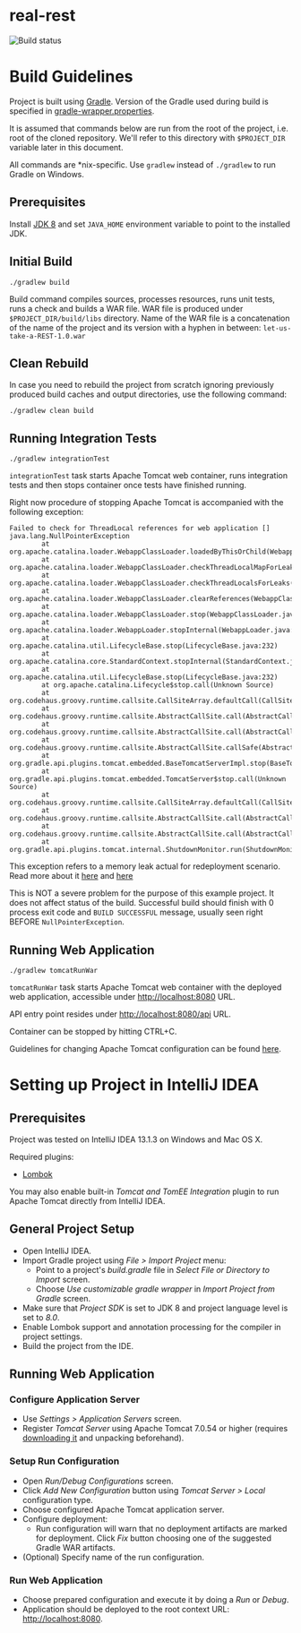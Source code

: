 real-rest
=========
![Build status](https://travis-ci.org/flushdia/real-rest.svg?branch=master)

# Build Guidelines

Project is built using [Gradle](http://www.gradle.org/).
Version of the Gradle used during build is specified in
[gradle-wrapper.properties](https://github.com/flushdia/let-us-take-a-REST/blob/master/gradle/wrapper/gradle-wrapper.properties).

It is assumed that commands below are run from the root of the project, i.e. root of the cloned repository.
We'll refer to this directory with `$PROJECT_DIR` variable later in this document.

All commands are \*nix-specific. Use `gradlew` instead of `./gradlew` to run Gradle on Windows.

## Prerequisites

Install [JDK 8](http://www.oracle.com/technetwork/java/javase/downloads/jdk8-downloads-2133151.html)
and set `JAVA_HOME` environment variable to point to the installed JDK.

## Initial Build

`./gradlew build`

Build command compiles sources, processes resources, runs unit tests, runs a check and builds a WAR file.
WAR file is produced under `$PROJECT_DIR/build/libs` directory.
Name of the WAR file is a concatenation of the name of the project and its version with a hyphen in between:
`let-us-take-a-REST-1.0.war`

## Clean Rebuild

In case you need to rebuild the project from scratch ignoring
previously produced build caches and output directories, use the following command:

`./gradlew clean build`

## Running Integration Tests

`./gradlew integrationTest`

`integrationTest` task starts Apache Tomcat web container, runs integration tests and
then stops container once tests have finished running.

Right now procedure of stopping Apache Tomcat is accompanied with the following exception:

    Failed to check for ThreadLocal references for web application []
    java.lang.NullPointerException
            at org.apache.catalina.loader.WebappClassLoader.loadedByThisOrChild(WebappClassLoader.java:2636)
            at org.apache.catalina.loader.WebappClassLoader.checkThreadLocalMapForLeaks(WebappClassLoader.java:2552)
            at org.apache.catalina.loader.WebappClassLoader.checkThreadLocalsForLeaks(WebappClassLoader.java:2507)
            at org.apache.catalina.loader.WebappClassLoader.clearReferences(WebappClassLoader.java:2013)
            at org.apache.catalina.loader.WebappClassLoader.stop(WebappClassLoader.java:1908)
            at org.apache.catalina.loader.WebappLoader.stopInternal(WebappLoader.java:661)
            at org.apache.catalina.util.LifecycleBase.stop(LifecycleBase.java:232)
            at org.apache.catalina.core.StandardContext.stopInternal(StandardContext.java:5702)
            at org.apache.catalina.util.LifecycleBase.stop(LifecycleBase.java:232)
            at org.apache.catalina.Lifecycle$stop.call(Unknown Source)
            at org.codehaus.groovy.runtime.callsite.CallSiteArray.defaultCall(CallSiteArray.java:42)
            at org.codehaus.groovy.runtime.callsite.AbstractCallSite.call(AbstractCallSite.java:108)
            at org.codehaus.groovy.runtime.callsite.AbstractCallSite.call(AbstractCallSite.java:112)
            at org.codehaus.groovy.runtime.callsite.AbstractCallSite.callSafe(AbstractCallSite.java:75)
            at org.gradle.api.plugins.tomcat.embedded.BaseTomcatServerImpl.stop(BaseTomcatServerImpl.groovy:43)
            at org.gradle.api.plugins.tomcat.embedded.TomcatServer$stop.call(Unknown Source)
            at org.codehaus.groovy.runtime.callsite.CallSiteArray.defaultCall(CallSiteArray.java:42)
            at org.codehaus.groovy.runtime.callsite.AbstractCallSite.call(AbstractCallSite.java:108)
            at org.codehaus.groovy.runtime.callsite.AbstractCallSite.call(AbstractCallSite.java:112)
            at org.gradle.api.plugins.tomcat.internal.ShutdownMonitor.run(ShutdownMonitor.groovy:75)

This exception refers to a memory leak actual for redeployment scenario.
Read more about it [here](http://stackoverflow.com/questions/7788280/memory-leak-when-redeploying-application-in-tomcat)
and [here](http://stackoverflow.com/questions/9992526/what-are-these-warnings-in-catalina-out)

This is NOT a severe problem for the purpose of this example project.
It does not affect status of the build.
Successful build should finish with 0 process exit code and `BUILD SUCCESSFUL` message,
usually seen right BEFORE `NullPointerException`.

## Running Web Application

`./gradlew tomcatRunWar`

`tomcatRunWar` task starts Apache Tomcat web container with the deployed web application,
accessible under [http://localhost:8080](http://localhost:8080) URL.

API entry point resides under [http://localhost:8080/api](http://localhost:8080/api) URL.

Container can be stopped by hitting CTRL+C.

Guidelines for changing Apache Tomcat configuration can be found [here](https://github.com/bmuschko/gradle-tomcat-plugin).

# Setting up Project in IntelliJ IDEA

## Prerequisites

Project was tested on IntelliJ IDEA 13.1.3 on Windows and Mac OS X.

Required plugins:
* [Lombok](http://plugins.jetbrains.com/plugin/6317?pr=idea)

You may also enable built-in *Tomcat and TomEE Integration* plugin
to run Apache Tomcat directly from IntelliJ IDEA.

## General Project Setup

 * Open IntelliJ IDEA.
 * Import Gradle project using *File > Import Project* menu:
     * Point to a project's *build.gradle* file in *Select File or Directory to Import* screen. 
     * Choose *Use customizable gradle wrapper* in *Import Project from Gradle* screen.
 * Make sure that *Project SDK* is set to JDK 8 and project language level is set to *8.0*.
 * Enable Lombok support and annotation processing for the compiler in project settings.
 * Build the project from the IDE.

## Running Web Application

### Configure Application Server
 
 * Use *Settings > Application Servers* screen.
 * Register *Tomcat Server* using Apache Tomcat 7.0.54 or higher
(requires [downloading it](http://tomcat.apache.org/download-70.cgi) and unpacking beforehand).

### Setup Run Configuration

 * Open *Run/Debug Configurations* screen.
 * Click *Add New Configuration* button using *Tomcat Server > Local* configuration type.
 * Choose configured Apache Tomcat application server.
 * Configure deployment:
     * Run configuration will warn that no deployment artifacts are marked for deployment.
Click *Fix* button choosing one of the suggested Gradle WAR artifacts.
 * (Optional) Specify name of the run configuration.

### Run Web Application

 * Choose prepared configuration and execute it by doing a *Run* or *Debug*.
 * Application should be deployed to the root context URL: [http://localhost:8080](http://localhost:8080).
